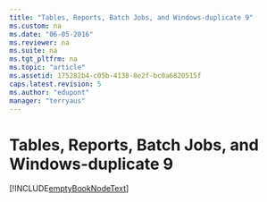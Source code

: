 ```yaml
---
title: "Tables, Reports, Batch Jobs, and Windows-duplicate 9"
ms.custom: na
ms.date: "06-05-2016"
ms.reviewer: na
ms.suite: na
ms.tgt_pltfrm: na
ms.topic: "article"
ms.assetid: 175282b4-c05b-4138-8e2f-bc0a6820515f
caps.latest.revision: 5
ms.author: "edupont"
manager: "terryaus"
---
```

# Tables, Reports, Batch Jobs, and Windows-duplicate 9
[!INCLUDE[emptyBookNodeText](../../Finance/includes/emptybooknodetext_md.md)]